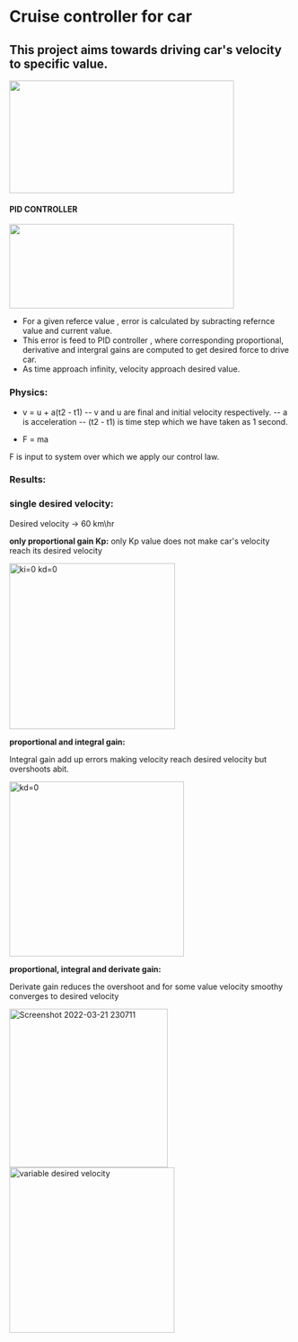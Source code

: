 # Cruise controller for car
## This project aims towards driving car's velocity to specific value.


<img src="https://user-images.githubusercontent.com/92177410/160154176-ba6324f2-1548-4d1d-975f-b0ba487fb28b.png" width="400" height="200">

#### PID CONTROLLER

  
<img src="https://user-images.githubusercontent.com/92177410/160156713-d0ec7dbc-0caa-4295-a781-0e32baa81d9b.png" width="400" height="150">


- For a given referce value , error is calculated by subracting refernce value and current value.
- This error is feed to PID controller , where corresponding proportional, derivative and intergral gains are computed to get desired force to drive car.
- As time approach infinity, velocity approach desired value.
### Physics:

- v = u + a(t2 - t1)
-- v and u are final and initial velocity respectively.
-- a is acceleration 
-- (t2 - t1) is time step which we have taken as 1 second.
 
 
- F = ma
 
 F is input to system over which we apply our control law.
 ### Results:
 
  
 ### single desired velocity:

 Desired velocity -> 60 km\hr

**only proportional gain Kp:**
 only Kp value does not make car's velocity reach its desired velocity
 
 
 <img width="295" alt="ki=0   kd=0" src="https://user-images.githubusercontent.com/92177410/160253422-814f4004-a0b0-4431-939f-95e1f2a951a3.png">
 
 
 
**proportional and integral gain:**
 
 Integral gain add up errors making velocity reach desired velocity but overshoots abit.
 
<img width="311" alt="kd=0" src="https://user-images.githubusercontent.com/92177410/160253519-963acd29-1cfa-4e9c-90d4-d1da9b0b4990.png">
  
  
  **proportional, integral and derivate gain:**
  
  Derivate gain reduces the overshoot and for some value velocity smoothy converges to desired velocity 
  
 
 
<img width="282" alt="Screenshot 2022-03-21 230711" src="https://user-images.githubusercontent.com/92177410/160253626-da6ce142-e8f5-472d-9a19-c6f5bf153e5c.png">





<img width="294" alt="variable desired velocity" src="https://user-images.githubusercontent.com/92177410/160253895-8adc3123-6ccb-4e43-8e81-1e7eaadef8ca.png">

